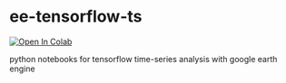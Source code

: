# ee-tensorflow-ts
[![Open In Colab](https://colab.research.google.com/assets/colab-badge.svg)](http://colab.research.google.com/github/GMoncrieff/ee-tensorflow-ts/EE_TF2-0_CNN.ipynb)  
  
python notebooks for tensorflow time-series analysis with google earth engine
